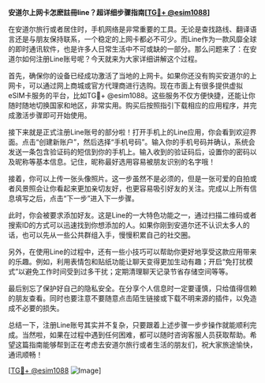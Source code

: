 **安道尔上网卡怎麽註冊line？超详细步骤指南[[TG💪+ @esim1088](https://t.me/s/esim1088)]**

在安道尔旅行或者居住时，手机网络是非常重要的工具。无论是查找路线、翻译语言还是与朋友保持联系，一个稳定的上网卡都必不可少。而Line作为一款风靡全球的即时通讯软件，也是许多人日常生活中不可或缺的一部分。那么问题来了：在安道尔如何注册Line账号呢？今天就来为大家详细讲解这个过程。

首先，确保你的设备已经成功激活了当地的上网卡。如果你还没有购买安道尔的上网卡，可以通过网上商城或官方代理商进行选购。现在市面上有很多提供虚拟eSIM卡服务的平台，比如TG💪+ @esim1088。这些服务不仅方便快捷，还能让你随时随地切换国家和地区，非常实用。购买后按照指引下载相应的应用程序，并完成激活步骤即可开始使用。

接下来就是正式注册Line账号的部分啦！打开手机上的Line应用，你会看到欢迎界面。点击“创建新账户”，然后选择“手机号码”。输入你的手机号码并确认，系统会发送一条包含验证码的短信到你的手机上。输入收到的验证码后，设置你的密码以及昵称等基本信息。记住，昵称最好选用容易被朋友识别的名字哦！

接着，你可以上传一张头像照片。这一步虽然不是必须的，但是一张可爱的自拍或者风景照会让你看起来更加亲切友好，也更容易吸引好友的关注。完成以上所有信息填写之后，点击“下一步”进入下一步骤。

此时，你会被要求添加好友。这是Line的一大特色功能之一，通过扫描二维码或者搜索ID的方式可以迅速找到你想添加的人。如果你刚到安道尔还不认识太多人的话，也可以先从一些公共群组入手，慢慢积累自己的社交圈。

另外，在使用Line的过程中，还有一些小技巧可以帮助你更好地享受这款应用带来的乐趣。例如，利用表情包和贴纸功能让聊天变得更加生动有趣；开启“免打扰模式”以避免工作时间受到过多干扰；定期清理聊天记录节省存储空间等等。

最后别忘了保护好自己的隐私安全。在分享个人信息时一定要谨慎，只给值得信赖的朋友查看。同时也要注意不要随意点击陌生链接或下载不明来源的插件，以免造成不必要的损失。

总结一下，注册Line账号其实并不复杂，只要跟着上述步骤一步步操作就能顺利完成。当然啦，如果在过程中遇到任何困难，都可以随时咨询客服人员获取帮助。希望这篇指南能够帮到正在考虑去安道尔旅行或者生活的朋友们，祝大家旅途愉快，通讯顺畅！

[[TG💪+ @esim1088](https://t.me/s/esim1088) ![Image](https://i.postimg.cc/4NQfJmqS/Snipaste-2025-05-13-00-14-12.png)]